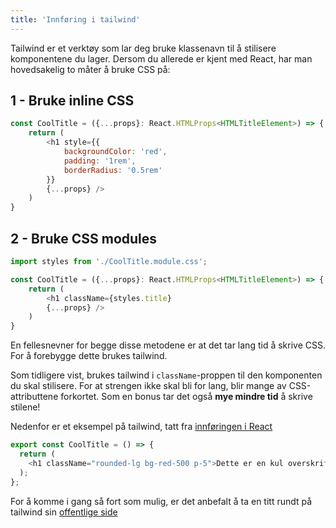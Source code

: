 ```yaml
---
title: 'Innføring i tailwind'
---
```


Tailwind er et verktøy som lar deg bruke klassenavn til å stilisere komponentene du lager. Dersom du allerede er kjent med React, har man hovedsakelig to måter å bruke CSS på:

## 1 - Bruke inline CSS

```javascript
const CoolTitle = ({...props}: React.HTMLProps<HTMLTitleElement>) => {
    return (
        <h1 style={{
            backgroundColor: 'red',
            padding: '1rem',
            borderRadius: '0.5rem'
        }}
        {...props} />
    )
}
```

## 2 - Bruke CSS modules

```javascript
import styles from './CoolTitle.module.css';

const CoolTitle = ({...props}: React.HTMLProps<HTMLTitleElement>) => {
    return (
        <h1 className={styles.title}
        {...props} />
    )
}
```

En fellesnevner for begge disse metodene er at det tar lang tid å skrive CSS. For å forebygge dette brukes tailwind.

Som tidligere vist, brukes tailwind i `className`-proppen til den komponenten du skal stilisere. For at strengen ikke skal bli for lang, blir mange av CSS-attributtene forkortet. Som en bonus tar det også **mye mindre tid** å skrive stilene!

Nedenfor er et eksempel på tailwind, tatt fra [innføringen i React](/docs/kvark/examples/react)

```javascript
export const CoolTitle = () => {
  return (
    <h1 className="rounded-lg bg-red-500 p-5">Dette er en kul overskrift</h1>
  );
};
```

For å komme i gang så fort som mulig, er det anbefalt å ta en titt rundt på tailwind sin [ offentlige side ](https://tailwindcss.com/)
